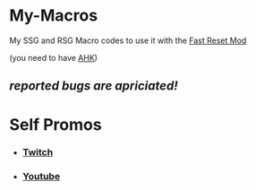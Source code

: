 # My-Macros
My SSG and RSG Macro codes to use it with the [Fast Reset Mod](https://github.com/jan-leila/FastReset/releases/tag/1.3.3)

(you need to have [AHK](https://www.autohotkey.com/))

## ***reported bugs are apriciated!*** 


 
 
 
 
 
 # Self Promos


 - ###  [Twitch](https://www.twitch.tv/penguen482_)

 - ###  [Youtube](https://www.youtube.com/channel/UC2YxB9TYOD1R123lcKK3WFw)
